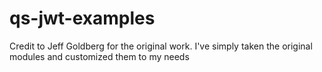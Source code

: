 # qs-jwt-examples
Credit to Jeff Goldberg for the original work. I've simply taken the original modules and customized them to my needs
